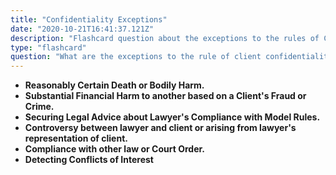 ```yaml
---
title: "Confidentiality Exceptions"
date: "2020-10-21T16:41:37.121Z"
description: "Flashcard question about the exceptions to the rules of Confidentiality."
type: "flashcard"
question: "What are the exceptions to the rule of client confidentiality?"
---
```


- **Reasonably Certain Death or Bodily Harm.**
- **Substantial Financial Harm to another based on a Client's Fraud or Crime.**
- **Securing Legal Advice about Lawyer's Compliance with Model Rules.**
- **Controversy between lawyer and client or arising from lawyer's representation of client.**
- **Compliance with other law or Court Order.**
- **Detecting Conflicts of Interest**